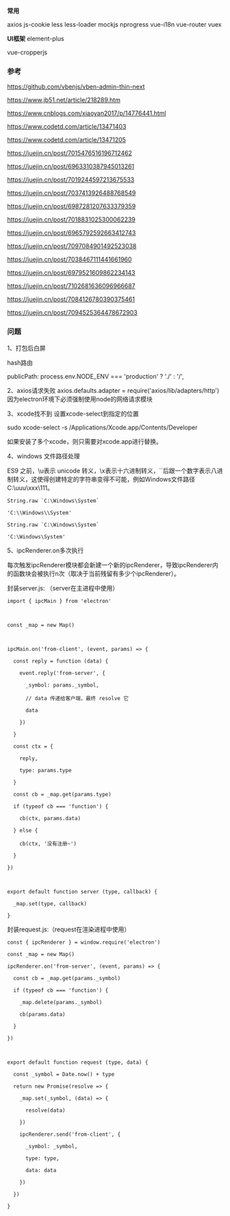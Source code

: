 
**常用**

axios
js-cookie
less less-loader
mockjs
nprogress
vue-i18n
vue-router
vuex

**UI框架**
element-plus

vue-cropperjs



### 参考

https://github.com/vbenjs/vben-admin-thin-next

https://www.jb51.net/article/218289.htm

https://www.cnblogs.com/xiaoyan2017/p/14776441.html

https://www.codetd.com/article/13471403

https://www.codetd.com/article/13471205

https://juejin.cn/post/7015476516196712462

https://juejin.cn/post/6963310387945013261

https://juejin.cn/post/7019244597213675533

https://juejin.cn/post/7037413926488768549

https://juejin.cn/post/6987281207633379359

https://juejin.cn/post/7018831025300062239

https://juejin.cn/post/6965792592663412743

https://juejin.cn/post/7097084901492523038

https://juejin.cn/post/7038467111441661960

https://juejin.cn/post/6979521609862234143

https://juejin.cn/post/7102681636096966687

https://juejin.cn/post/7084126780390375461

https://juejin.cn/post/7094525364478672903

### 问题
1、打包后白屏

hash路由

publicPath: process.env.NODE_ENV === 'production' ? './' : '/',

2、axios请求失败
axios.defaults.adapter = require('axios/lib/adapters/http')
因为electron环境下必须强制使用node的网络请求模块

3、xcode找不到
设置xcode-select到指定的位置

sudo xcode-select -s /Applications/Xcode.app/Contents/Developer

如果安装了多个xcode，则只需要对xcode.app进行替换。

4、windows 文件路径处理

ES9 之前，\u表示 unicode 转义，\x表示十六进制转义，``后跟一个数字表示八进制转义，这使得创建特定的字符串变得不可能，例如Windows文件路径C:\uuu\xxx\111。
```
String.raw `C:\Windows\System`

'C:\\Windows\\System'

String.raw `C:\Windows\System`

'C:\Windows\System'
```

5、ipcRenderer.on多次执行

每次触发ipcRenderer模块都会新建一个新的ipcRenderer，导致ipcRenderer内的函数块会被执行n次（取决于当前残留有多少个ipcRenderer）。

封装server.js: （server在主进程中使用）
```
import { ipcMain } from 'electron'



const _map = new Map()



ipcMain.on('from-client', (event, params) => {

  const reply = function (data) {

    event.reply('from-server', {

      _symbol: params._symbol,

      // data 传递给客户端，最终 resolve 它

      data

    })

  }

  const ctx = {

    reply,

    type: params.type

  }

  const cb = _map.get(params.type)

  if (typeof cb === 'function') {

    cb(ctx, params.data)

  } else {

    cb(ctx, '没有注册~')

  }

})



export default function server (type, callback) {

  _map.set(type, callback)

}
```

封装request.js:（request在渲染进程中使用）

```
const { ipcRenderer } = window.require('electron')

const _map = new Map()

ipcRenderer.on('from-server', (event, params) => {

  const cb = _map.get(params._symbol)

  if (typeof cb === 'function') {

    _map.delete(params._symbol)

    cb(params.data)

  }

})



export default function request (type, data) {

  const _symbol = Date.now() + type

  return new Promise(resolve => {

    _map.set(_symbol, (data) => {

      resolve(data)

    })

    ipcRenderer.send('from-client', {

      _symbol: _symbol,

      type: type,

      data: data

    })

  })

}
```